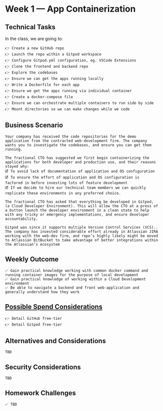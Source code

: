 # Week 1 — App Containerization
## Technical Tasks
In the class, we are going to:
```
👉 Create a new GitHub repo
👉 Launch the repo within a Gitpod workspace
👉 Configure Gitpod.yml configuration, eg. VSCode Extensions
👉 Clone the frontend and backend repo
👉 Explore the codebases
👉 Ensure we can get the apps running locally
👉 Write a Dockerfile for each app
👉 Ensure we get the apps running via individual container
👉 Create a docker-compose file
👉 Ensure we can orchestrate multiple containers to run side by side
👉 Mount directories so we can make changes while we code

```
## Business Scenario
```
Your company has received the code repositories for the demo application from the contracted web-development firm. The company wants you to investigate the codebases, and ensure you can get them running.

The fractional CTO has suggested we first begin containerizing the applications for both developer and production use, and their reasons stayed why:
🗹 To avoid lack of documentation of application and OS configuration
🗹 To ensure the effort of application and OS configuration is factored in before investing lots of feature development
🗹 If we decide to hire our technical team members we can quickly replicate these environments in any preferred choice.

The fractional CTO has asked that everything be developed in Gitpod, (a Cloud Developer Environment). This will allow the CTO at a press of a button launch the developer environment in a clean state to help with any tricky or emergency implementations, and ensure developer accountability.

Gitpod was since it supports multiple Version Control Services (VCS).. The company has invested considerable effort already in Atlassian JIRA working with the web-dev firm, and repo’s highly likely might be moved to Atlassian BitBucket to take advantage of better integrations within the Atlassian’s ecosystem

```
## Weekly Outcome
```
✅ Gain practical knowledge working with common docker command and running container images for the purpose of local development
✅ Gain practical knowledge of working within a Cloud Development environment
✅ Be able to navigate a backend and front web-application and generally understand how they work 

```
## [Possible Spend Considerations](https://docs.google.com/document/d/10Hec7Or1ZUedl0ye-05mVPhYFR5-ySh2K8ZbFqTxu1w/edit#bookmark=id.mv39atkgu49p)
```
👉 Detail GitHub free-tier
👉 Detail Gitpod free-tier

```
## Alternatives and Considerations
```
TBD
```

## Security Considerations
```
TBD
```

## Homework Challenges 
``` 
✅ TBD
```